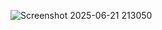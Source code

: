 ![Screenshot 2025-06-21 213050](https://github.com/user-attachments/assets/edc4d6ac-50e2-4c85-84fe-562959e763f6)
